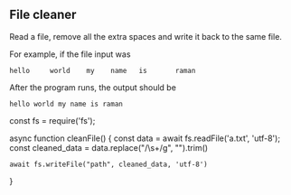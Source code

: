 ## File cleaner
Read a file, remove all the extra spaces and write it back to the same file.

For example, if the file input was
```
hello     world    my    name   is       raman
```

After the program runs, the output should be

```
hello world my name is raman
```

const fs = require('fs');

async function cleanFile() {
    const data = await fs.readFile('a.txt', 'utf-8');
    const cleaned_data = data.replace("/\s+/g", "").trim()

    await fs.writeFile("path", cleaned_data, 'utf-8')
}